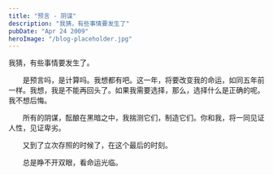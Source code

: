 ```yaml
---
title: "预言 - 阴谋"
description: "我猜，有些事情要发生了"
pubDate: "Apr 24 2009"
heroImage: "/blog-placeholder.jpg"
---
```

我猜，有些事情要发生了。

　　是预言吗，是计算吗。我想都有吧。这一年，将要改变我的命运，如同五年前一样。我想，我是不能再回头了。如果我需要选择，那么，选择什么是正确的呢。我不想后悔。

　　所有的阴谋，酝酿在黑暗之中，我揣测它们，制造它们。你和我，将一同见证人性，见证卑劣。

　　又到了立次存照的时候了，在这个最后的时刻。

　　总是睁不开双眼，看命运光临。
